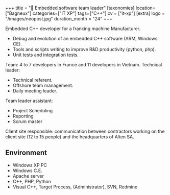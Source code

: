 +++
title = "📨 Embedded software team leader"
[taxonomies]
location=["Bagneux"]
categories=["IT XP"]
tags=["C++"]
cv = ["it-xp"]
[extra]
logo = "/images/neopost.jpg"
duration_month = "24"
+++

Embedded C++ developer for a franking machine Manufacturer.

<!-- more -->

- Debug and evolution of an embedded C++ software (ARM, Windows CE).
- Tools and scripts writing to improve R&D productivity (python, php).
- Unit tests and integration tests.

Team: 4 to 7 developers in France and 11 developers in Vietnam. Technical leader:

- Technical referent.
- Offshore team management.
- Daily meeting leader.

Team leader assistant:

- Project Scheduling
- Reporting
- Scrum master

Client site responsible: communication between contractors working on the client site (12 to 15 people) and the headquarters of Alten SA.

## Environment

- Windows XP PC
- Windows C.E.
- Apache server
- C++, PHP, Python
- Visual C++, Target Process, (Administrator), SVN, Redmine
